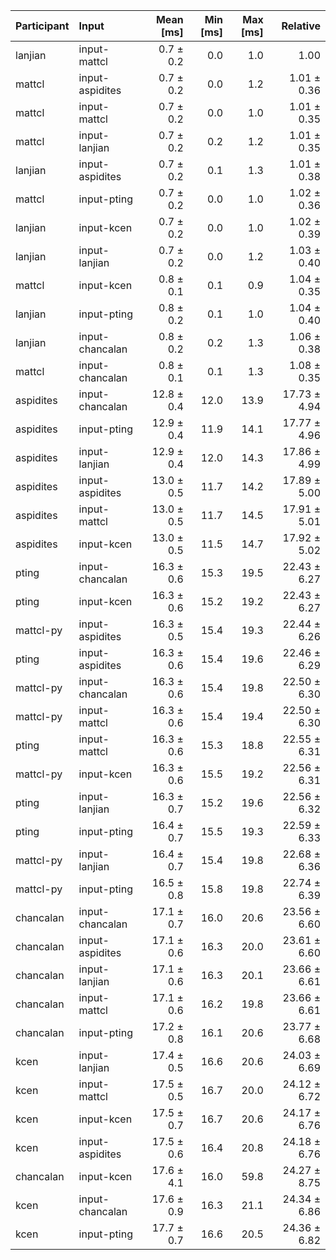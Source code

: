 | Participant | Input | Mean [ms] | Min [ms] | Max [ms] | Relative |
|:---|:---|---:|---:|---:|---:|
| lanjian | input-mattcl | 0.7 ± 0.2 | 0.0 | 1.0 | 1.00 |
| mattcl | input-aspidites | 0.7 ± 0.2 | 0.0 | 1.2 | 1.01 ± 0.36 |
| mattcl | input-mattcl | 0.7 ± 0.2 | 0.0 | 1.0 | 1.01 ± 0.35 |
| mattcl | input-lanjian | 0.7 ± 0.2 | 0.2 | 1.2 | 1.01 ± 0.35 |
| lanjian | input-aspidites | 0.7 ± 0.2 | 0.1 | 1.3 | 1.01 ± 0.38 |
| mattcl | input-pting | 0.7 ± 0.2 | 0.0 | 1.0 | 1.02 ± 0.36 |
| lanjian | input-kcen | 0.7 ± 0.2 | 0.0 | 1.0 | 1.02 ± 0.39 |
| lanjian | input-lanjian | 0.7 ± 0.2 | 0.0 | 1.2 | 1.03 ± 0.40 |
| mattcl | input-kcen | 0.8 ± 0.1 | 0.1 | 0.9 | 1.04 ± 0.35 |
| lanjian | input-pting | 0.8 ± 0.2 | 0.1 | 1.0 | 1.04 ± 0.40 |
| lanjian | input-chancalan | 0.8 ± 0.2 | 0.2 | 1.3 | 1.06 ± 0.38 |
| mattcl | input-chancalan | 0.8 ± 0.1 | 0.1 | 1.3 | 1.08 ± 0.35 |
| aspidites | input-chancalan | 12.8 ± 0.4 | 12.0 | 13.9 | 17.73 ± 4.94 |
| aspidites | input-pting | 12.9 ± 0.4 | 11.9 | 14.1 | 17.77 ± 4.96 |
| aspidites | input-lanjian | 12.9 ± 0.4 | 12.0 | 14.3 | 17.86 ± 4.99 |
| aspidites | input-aspidites | 13.0 ± 0.5 | 11.7 | 14.2 | 17.89 ± 5.00 |
| aspidites | input-mattcl | 13.0 ± 0.5 | 11.7 | 14.5 | 17.91 ± 5.01 |
| aspidites | input-kcen | 13.0 ± 0.5 | 11.5 | 14.7 | 17.92 ± 5.02 |
| pting | input-chancalan | 16.3 ± 0.6 | 15.3 | 19.5 | 22.43 ± 6.27 |
| pting | input-kcen | 16.3 ± 0.6 | 15.2 | 19.2 | 22.43 ± 6.27 |
| mattcl-py | input-aspidites | 16.3 ± 0.5 | 15.4 | 19.3 | 22.44 ± 6.26 |
| pting | input-aspidites | 16.3 ± 0.6 | 15.4 | 19.6 | 22.46 ± 6.29 |
| mattcl-py | input-chancalan | 16.3 ± 0.6 | 15.4 | 19.8 | 22.50 ± 6.30 |
| mattcl-py | input-mattcl | 16.3 ± 0.6 | 15.4 | 19.4 | 22.50 ± 6.30 |
| pting | input-mattcl | 16.3 ± 0.6 | 15.3 | 18.8 | 22.55 ± 6.31 |
| mattcl-py | input-kcen | 16.3 ± 0.6 | 15.5 | 19.2 | 22.56 ± 6.31 |
| pting | input-lanjian | 16.3 ± 0.7 | 15.2 | 19.6 | 22.56 ± 6.32 |
| pting | input-pting | 16.4 ± 0.7 | 15.5 | 19.3 | 22.59 ± 6.33 |
| mattcl-py | input-lanjian | 16.4 ± 0.7 | 15.4 | 19.8 | 22.68 ± 6.36 |
| mattcl-py | input-pting | 16.5 ± 0.8 | 15.8 | 19.8 | 22.74 ± 6.39 |
| chancalan | input-chancalan | 17.1 ± 0.7 | 16.0 | 20.6 | 23.56 ± 6.60 |
| chancalan | input-aspidites | 17.1 ± 0.6 | 16.3 | 20.0 | 23.61 ± 6.60 |
| chancalan | input-lanjian | 17.1 ± 0.6 | 16.3 | 20.1 | 23.66 ± 6.61 |
| chancalan | input-mattcl | 17.1 ± 0.6 | 16.2 | 19.8 | 23.66 ± 6.61 |
| chancalan | input-pting | 17.2 ± 0.8 | 16.1 | 20.6 | 23.77 ± 6.68 |
| kcen | input-lanjian | 17.4 ± 0.5 | 16.6 | 20.6 | 24.03 ± 6.69 |
| kcen | input-mattcl | 17.5 ± 0.5 | 16.7 | 20.0 | 24.12 ± 6.72 |
| kcen | input-kcen | 17.5 ± 0.7 | 16.7 | 20.6 | 24.17 ± 6.76 |
| kcen | input-aspidites | 17.5 ± 0.6 | 16.4 | 20.8 | 24.18 ± 6.76 |
| chancalan | input-kcen | 17.6 ± 4.1 | 16.0 | 59.8 | 24.27 ± 8.75 |
| kcen | input-chancalan | 17.6 ± 0.9 | 16.3 | 21.1 | 24.34 ± 6.86 |
| kcen | input-pting | 17.7 ± 0.7 | 16.6 | 20.5 | 24.36 ± 6.82 |
